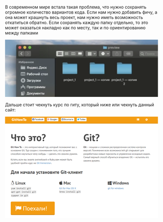 
В современном мире встала такая проблема, что нужно сохранять огромное количество вариантов кода. Если нам нужно добавить фичу, а она может крашнуть весь проект, нам нужно иметь возможность откатиться обратно. Если сохранять каждую папку отдельно, то это может оказаться накладно как по месту, так и по ориентированию между папками

![](_png/Pasted%20image%2020220908194616.png)

Дальше стоит чекнуть курс по гиту, который ниже или чекнуть данный сайт:

![](_png/Pasted%20image%2020220908194622.png)